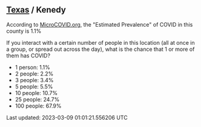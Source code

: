 
## [Texas](/united-states/texas) / Kenedy

According to [MicroCOVID.org](http://microcovid.org),
the "Estimated Prevalence" of COVID in this county is 1.1%

If you interact with a certain number of people in this location
(all at once in a group, or spread out across the day), what is the chance that
1 or more of them has COVID?

- 1 person: 1.1%
- 2 people: 2.2%
- 3 people: 3.4%
- 5 people: 5.5%
- 10 people: 10.7%
- 25 people: 24.7%
- 100 people: 67.9%

Last updated: 2023-03-09 01:01:21.556206 UTC
